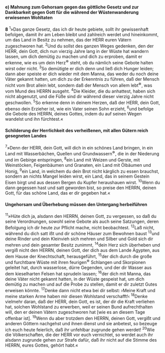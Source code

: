#### e) Mahnung zum Gehorsam gegen das göttliche Gesetz und zur Dankbarkeit gegen Gott für die während der Wüstenwanderung erwiesenen Wohltaten

__8__
<sup>1</sup>»Das ganze Gesetz, das ich dir heute gebiete, sollt ihr gewissenhaft befolgen, damit ihr am Leben bleibt und zahlreich werdet und hineinkommt, um das Land in Besitz zu nehmen, das der HERR euren Vätern zugeschworen hat.
<sup>2</sup>Und du sollst des ganzen Weges gedenken, den der HERR, dein Gott, dich nun vierzig Jahre lang in der Wüste hat wandern lassen, um dich demütig zu machen und dich zu erproben, damit er erkenne, wie es um dein Herz<sup title="= mit deiner Gesinnung">&#x2732;</sup> steht, ob du nämlich seine Gebote halten wirst oder nicht.
<sup>3</sup>So demütigte er dich denn und ließ dich Hunger leiden; dann aber speiste er dich wieder mit dem Manna, das weder du noch deine Väter gekannt hatten, um dich zu der Erkenntnis zu führen, daß der Mensch nicht vom Brot allein lebt, sondern daß der Mensch von allem lebt<sup title="oder: leben kann">&#x2732;</sup>, was vom Mund des HERRN ausgeht.
<sup>4</sup>Die Kleider, die du anhattest, haben sich nicht abgenutzt, und die Füße sind dir während dieser vierzig Jahre nicht geschwollen.
<sup>5</sup>So erkenne denn in deinem Herzen, daß der HERR, dein Gott, ebenso dein Erzieher ist, wie ein Vater seinen Sohn erzieht,
<sup>6</sup>und befolge die Gebote des HERRN, deines Gottes, indem du auf seinen Wegen wandelst und ihn fürchtest.«

#### Schilderung der Herrlichkeit des verheißenen, mit allen Gütern reich gesegneten Landes

<sup>7</sup>»Denn der HERR, dein Gott, will dich in ein schönes Land bringen, in ein Land mit Wasserbächen, Quellen und Grundwassern<sup title="oder: Seen?">&#x2732;</sup>, die in der Niederung und im Gebirge entspringen,
<sup>8</sup>ein Land mit Weizen und Gerste, mit Weinstöcken, Feigenbäumen und Granaten, ein Land mit Ölbäumen und Honig,
<sup>9</sup>ein Land, in welchem du dein Brot nicht kärglich zu essen brauchst, sondern an nichts Mangel leiden wirst, ein Land, das in seinem Gestein Eisen birgt und aus dessen Bergen du Kupfer heraushauen wirst.
<sup>10</sup>Wenn du dann gegessen hast und satt geworden bist, so preise den HERRN, deinen Gott, für das schöne Land, das er dir gegeben hat.«

#### Ungehorsam und Überhebung müssen den Untergang herbeiführen

<sup>11</sup>»Hüte dich ja, alsdann den HERRN, deinen Gott, zu vergessen, so daß du seine Verordnungen, sowohl seine Gebote als auch seine Satzungen, deren Befolgung ich dir heute zur Pflicht mache, nicht beobachtest.
<sup>12</sup>Laß nicht, während du dich satt ißt und dir schöne Häuser zum Bewohnen baust
<sup>13</sup>und deine Rinder und dein Kleinvieh sich mehren und Silber und Gold sich dir mehren und dein gesamter Besitz zunimmt,
<sup>14</sup>dein Herz sich überheben und vergiß nicht den HERRN, deinen Gott, der dich aus dem Lande Ägypten, aus dem Hause der Knechtschaft, herausgeführt,
<sup>15</sup>der dich durch die große und furchtbare Wüste mit ihren feurigen<sup title="vgl. 4.Mose 21,6">&#x2732;</sup> Schlangen und Skorpionen geleitet hat, durch wasserlose, dürre Gegenden, und der dir Wasser aus dem kieselharten Felsen hat sprudeln lassen;
<sup>16</sup>der dich mit Manna, das deine Väter nicht gekannt hatten, in der Wüste gespeist hat, um dich demütig zu machen und auf die Probe zu stellen, damit er dir zuletzt Gutes erweisen könnte.
<sup>17</sup>Denke dann nicht etwa bei dir selbst: ›Meine Kraft und meine starken Arme haben mir diesen Wohlstand verschafft!‹
<sup>18</sup>Denke vielmehr daran, daß der HERR, dein Gott, es ist, der dir die Kraft verliehen hat, solchen Wohlstand zu erwerben, weil er seinen Bund aufrechthalten will, den er deinen Vätern zugeschworen hat [wie es an diesem Tage offenbar ist].
<sup>19</sup>Wenn du aber trotzdem den HERRN, deinen Gott, vergißt und anderen Göttern nachgehst und ihnen dienst und sie anbetest, so bezeuge ich euch heute feierlich, daß ihr unfehlbar zugrunde gehen werdet!
<sup>20</sup>Wie die Völkerschaften, die der HERR vor euch vernichtet, so werdet auch ihr alsdann zugrunde gehen zur Strafe dafür, daß ihr nicht auf die Stimme des HERRN, eures Gottes, gehört habt.«